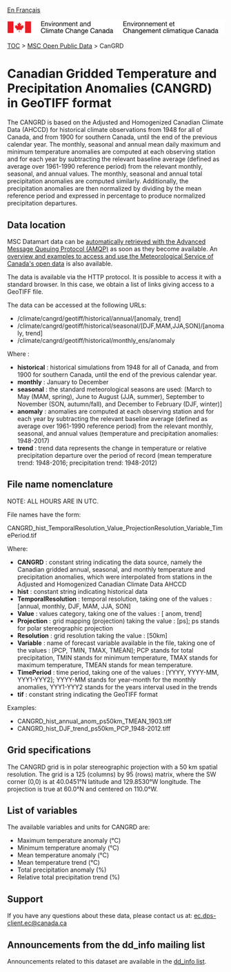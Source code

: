 [En Français](readme_cangrd-datamart_fr.md)

![ECCC logo](../../img_eccc-logo.png)

[TOC](../../readme_en.md) > [MSC Open Public Data](../readme_en.md) > CanGRD

# Canadian Gridded Temperature and Precipitation Anomalies (CANGRD) in GeoTIFF format

The CANGRD is based on the Adjusted and Homogenized Canadian Climate Data (AHCCD) for historical climate observations from 1948 for all of Canada, and from 1900 for southern Canada, until the end of the previous calendar year. The monthly, seasonal and annual mean daily maximum and minimum temperature anomalies are computed at each observing station and for each year by subtracting the relevant baseline average (defined as average over 1961-1990 reference period) from the relevant monthly, seasonal, and annual values. The monthly, seasonal and annual total precipitation anomalies are computed similarly. Additionally, the precipitation anomalies are then normalized by dividing by the mean reference period and expressed in percentage to produce normalized precipitation departures.

## Data location

MSC Datamart data can be [automatically retrieved with the Advanced Message Queuing Protocol (AMQP)](.../../msc-datamart/amqp_en.md) as soon as they become available. An [overview and examples to access and use the Meteorological Service of Canada's open data](.../../usage/readme_en.md) is also available.

The data is available via the HTTP protocol. It is possible to access it with a standard browser. In this case, we obtain a list of links giving access to a GeoTIFF file.

The data can be accessed at the following URLs:

* /climate/cangrd/geotiff/historical/annual/[anomaly, trend]
* /climate/cangrd/geotiff/historical/seasonal/[DJF,MAM,JJA,SON]/[anomaly, trend]
* /climate/cangrd/geotiff/historical/monthly_ens/anomaly

Where :

* __historical__ : historical simulations from 1948 for all of Canada, and from 1900 for southern Canada, until the end of the previous calendar year.
* __monthly__ : January to December 
* __seasonal__ : the standard meteorological seasons are used: (March to May (MAM, spring), June to August (JJA, summer),  September to November (SON, autumn/fall), and December to February (DJF, winter)]
* __anomaly__ : anomalies are computed at each observing station and for each year by subtracting the relevant baseline average (defined as average over 1961-1990 reference period) from the relevant monthly, seasonal, and annual values (temperature and precipitation anomalies: 1948-2017)
* __trend__ : trend data represents the change in temperature or relative precipitation departure over the period of record (mean temperature trend: 1948-2016; precipitation trend: 1948-2012)

## File name nomenclature 

NOTE: ALL HOURS ARE IN UTC.

File names have the form:

CANGRD_hist_TemporalResolution_Value_ProjectionResolution_Variable_TimePeriod.tif

Where:

* __CANGRD__ : constant string indicating the data source, namely the Canadian gridded annual, seasonal, and monthly temperature and precipitation anomalies, which were interpolated from stations in the Adjusted and Homogenized Canadian Climate Data AHCCD 
* __hist__ : constant string indicating historical data
* __TemporalResolution__ : temporal resolution, taking one of the values : [annual, monthly, DJF, MAM, JJA, SON]
* __Value__ : values category, taking one of the values :  [ anom, trend]
* __Projection__ : grid mapping (projection) taking the value : [ps]; ps stands for polar stereographic projection
* __Resolution__ : grid resolution taking the value : [50km]
* __Variable__ : name of forecast variable available in the file, taking one of the values : [PCP, TMIN, TMAX, TMEAN]; PCP stands for total precipitation, TMIN stands for minimum temperature, TMAX stands for maximum temperature, TMEAN stands for mean temperature.
* __TimePeriod__ : time period, taking one of the values : [YYYY, YYYY-MM, YYY1-YYY2]; YYYY-MM  stands for year-month for the monthly anomalies, YYY1-YYY2 stands for the years interval used in the trends
* __tif__ : constant string indicating the GeoTIFF format

Examples:

* CANGRD_hist_annual_anom_ps50km_TMEAN_1903.tiff
* CANGRD_hist_DJF_trend_ps50km_PCP_1948-2012.tiff

## Grid specifications

The CANGRD grid is in polar stereographic projection with a 50 km spatial resolution. The grid is a 125 (columns) by 95 (rows) matrix, where the SW corner (0,0) is at 40.0451°N latitude and 129.8530°W longitude. The projection is true at 60.0°N and centered on 110.0°W. 

## List of variables

The available variables and units for CANGRD are:

* Maximum temperature anomaly (°C)
* Minimum temperature anomaly (°C)
* Mean temperature anomaly (°C)
* Mean temperature trend (°C)
* Total precipitation anomaly (%)
* Relative total precipitation trend (%)

## Support

If you have any questions about these data, please contact us at: ec.dps-client.ec@canada.ca

## Announcements from the dd_info mailing list 

Announcements related to this dataset are available in the [dd_info list](https://lists.ec.gc.ca/cgi-bin/mailman/listinfo/dd_info).

